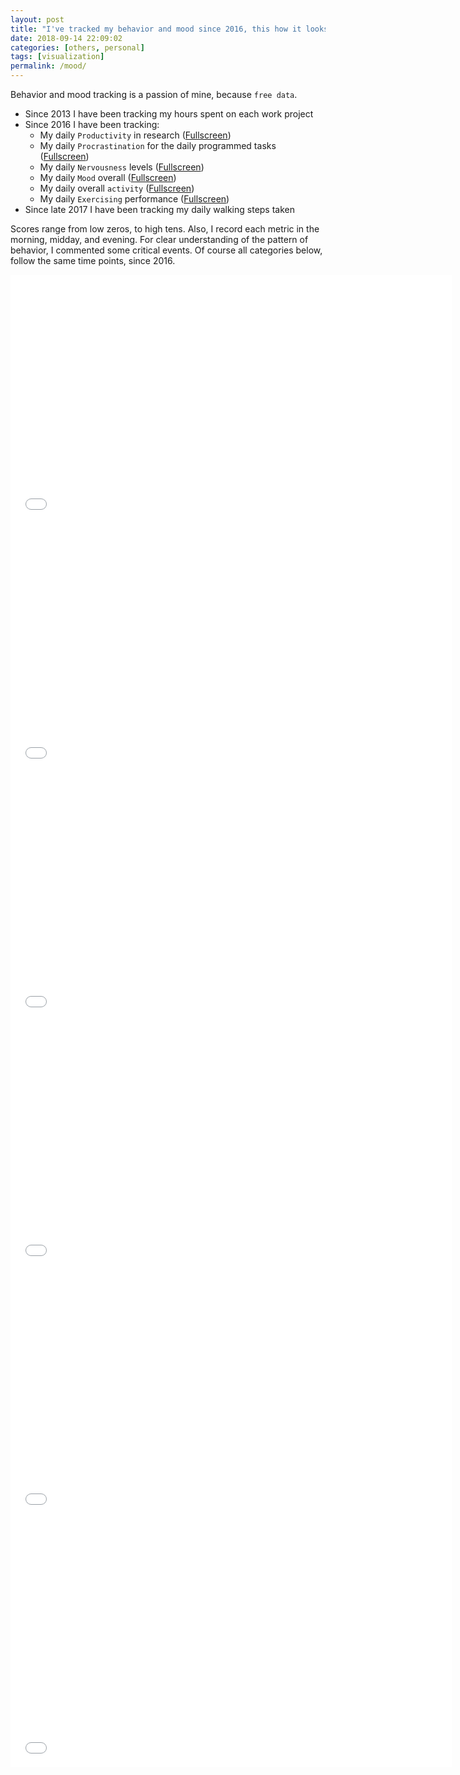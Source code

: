 ```yaml
---
layout: post
title: "I've tracked my behavior and mood since 2016, this how it looks like"
date: 2018-09-14 22:09:02
categories: [others, personal]
tags: [visualization]
permalink: /mood/
---
```


Behavior and mood tracking is a passion of mine, because `free data`.

  - Since 2013 I have been tracking my hours spent on each work project
  - Since 2016 I have been tracking:
    - My daily `Productivity` in research ([Fullscreen][research])
    - My daily `Procrastination` for the daily programmed tasks ([Fullscreen][procrastination])
    - My daily `Nervousness` levels ([Fullscreen][nervous])
    - My daily `Mood` overall ([Fullscreen][mood])
    - My daily overall `activity` ([Fullscreen][activity])
    - My daily `Exercising` performance ([Fullscreen][exercise])
  - Since late 2017 I have been tracking my daily walking steps taken


Scores range from low zeros, to high tens.
Also, I record each metric in the morning, midday, and evening.
For clear understanding of the pattern of behavior, I commented some critical events.
Of course all categories below, follow the same time points, since 2016.

<iframe src="//datawrapper.dwcdn.net/qdeIW/4/" scrolling="no" frameborder="0" allowtransparency="true" width="706" height="398"></iframe>
<iframe src="//datawrapper.dwcdn.net/LMJqt/5/" scrolling="no" frameborder="0" allowtransparency="true" width="706" height="398"></iframe>
<iframe src="//datawrapper.dwcdn.net/EdE3z/5/" scrolling="no" frameborder="0" allowtransparency="true" width="706" height="398"></iframe>
<iframe src="//datawrapper.dwcdn.net/5O3GP/5/" scrolling="no" frameborder="0" allowtransparency="true" width="706" height="398"></iframe>
<iframe src="//datawrapper.dwcdn.net/2mSSZ/6/" scrolling="no" frameborder="0" allowtransparency="true" width="706" height="398"></iframe>
<iframe src="//datawrapper.dwcdn.net/45mHo/2/" scrolling="no" frameborder="0" allowtransparency="true" width="706" height="398"></iframe>



[research]: https://datawrapper.dwcdn.net/qdeIW/4/
[procrastination]: https://datawrapper.dwcdn.net/LMJqt/5/
[nervous]: https://datawrapper.dwcdn.net/EdE3z/5/
[mood]: https://datawrapper.dwcdn.net/5O3GP/5/
[activity]: https://datawrapper.dwcdn.net/2mSSZ/6/
[exercise]: https://datawrapper.dwcdn.net/45mHo/2/
